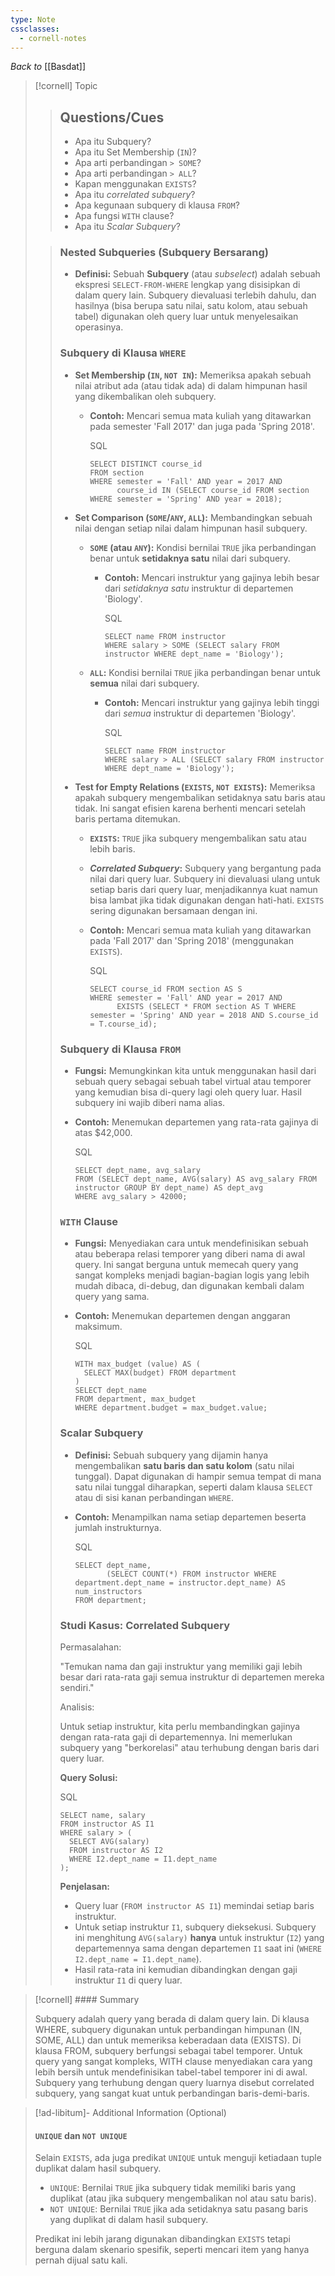 ```yaml
---
type: Note
cssclasses:
  - cornell-notes
---
```

_Back to_ [[Basdat]]

> [!cornell] Topic
> 
> > ## Questions/Cues
> > 
> > - Apa itu Subquery?
> > - Apa itu Set Membership (`IN`)?
> > - Apa arti perbandingan `> SOME`?
> > - Apa arti perbandingan `> ALL`?
> > - Kapan menggunakan `EXISTS`?
> > - Apa itu _correlated subquery_?
> > - Apa kegunaan subquery di klausa `FROM`?
> > - Apa fungsi `WITH` clause?
> > - Apa itu _Scalar Subquery_?
> 
> > ### Nested Subqueries (Subquery Bersarang)
> > 
> > - **Definisi:** Sebuah **Subquery** (atau _subselect_) adalah sebuah ekspresi `SELECT-FROM-WHERE` lengkap yang disisipkan di dalam query lain. Subquery dievaluasi terlebih dahulu, dan hasilnya (bisa berupa satu nilai, satu kolom, atau sebuah tabel) digunakan oleh query luar untuk menyelesaikan operasinya.
> > 
> > ### Subquery di Klausa `WHERE`
> > 
> > - **Set Membership (`IN`, `NOT IN`):** Memeriksa apakah sebuah nilai atribut ada (atau tidak ada) di dalam himpunan hasil yang dikembalikan oleh subquery.
> >     - **Contoh:** Mencari semua mata kuliah yang ditawarkan pada semester 'Fall 2017' dan juga pada 'Spring 2018'.
> >         
> >         SQL
> >         
> >         ```
> >         SELECT DISTINCT course_id
> >         FROM section
> >         WHERE semester = 'Fall' AND year = 2017 AND
> >               course_id IN (SELECT course_id FROM section WHERE semester = 'Spring' AND year = 2018);
> >         ```
> >         
> > - **Set Comparison (`SOME`/`ANY`, `ALL`):** Membandingkan sebuah nilai dengan setiap nilai dalam himpunan hasil subquery.
> >     - **`SOME` (atau `ANY`):** Kondisi bernilai `TRUE` jika perbandingan benar untuk **setidaknya satu** nilai dari subquery.
> >         - **Contoh:** Mencari instruktur yang gajinya lebih besar dari _setidaknya satu_ instruktur di departemen 'Biology'.
> >             
> >             SQL
> >             
> >             ```
> >             SELECT name FROM instructor
> >             WHERE salary > SOME (SELECT salary FROM instructor WHERE dept_name = 'Biology');
> >             ```
> >             
> >     - **`ALL`:** Kondisi bernilai `TRUE` jika perbandingan benar untuk **semua** nilai dari subquery.
> >         - **Contoh:** Mencari instruktur yang gajinya lebih tinggi dari _semua_ instruktur di departemen 'Biology'.
> >             
> >             SQL
> >             
> >             ```
> >             SELECT name FROM instructor
> >             WHERE salary > ALL (SELECT salary FROM instructor WHERE dept_name = 'Biology');
> >             ```
> >             
> > - **Test for Empty Relations (`EXISTS`, `NOT EXISTS`):** Memeriksa apakah subquery mengembalikan setidaknya satu baris atau tidak. Ini sangat efisien karena berhenti mencari setelah baris pertama ditemukan.
> >     - **`EXISTS`:** `TRUE` jika subquery mengembalikan satu atau lebih baris.
> >     - **_Correlated Subquery_:** Subquery yang bergantung pada nilai dari query luar. Subquery ini dievaluasi ulang untuk setiap baris dari query luar, menjadikannya kuat namun bisa lambat jika tidak digunakan dengan hati-hati. `EXISTS` sering digunakan bersamaan dengan ini.
> >     - **Contoh:** Mencari semua mata kuliah yang ditawarkan pada 'Fall 2017' dan 'Spring 2018' (menggunakan `EXISTS`).
> >         
> >         SQL
> >         
> >         ```
> >         SELECT course_id FROM section AS S
> >         WHERE semester = 'Fall' AND year = 2017 AND
> >               EXISTS (SELECT * FROM section AS T WHERE semester = 'Spring' AND year = 2018 AND S.course_id = T.course_id);
> >         ```
> >         
> > 
> > ### Subquery di Klausa `FROM`
> > 
> > - **Fungsi:** Memungkinkan kita untuk menggunakan hasil dari sebuah query sebagai sebuah tabel virtual atau temporer yang kemudian bisa di-query lagi oleh query luar. Hasil subquery ini wajib diberi nama alias.
> > - **Contoh:** Menemukan departemen yang rata-rata gajinya di atas $42,000.
> >     
> >     SQL
> >     
> >     ```
> >     SELECT dept_name, avg_salary
> >     FROM (SELECT dept_name, AVG(salary) AS avg_salary FROM instructor GROUP BY dept_name) AS dept_avg
> >     WHERE avg_salary > 42000;
> >     ```
> >     
> > 
> > ### `WITH` Clause
> > 
> > - **Fungsi:** Menyediakan cara untuk mendefinisikan sebuah atau beberapa relasi temporer yang diberi nama di awal query. Ini sangat berguna untuk memecah query yang sangat kompleks menjadi bagian-bagian logis yang lebih mudah dibaca, di-debug, dan digunakan kembali dalam query yang sama.
> > - **Contoh:** Menemukan departemen dengan anggaran maksimum.
> >     
> >     SQL
> >     
> >     ```
> >     WITH max_budget (value) AS (
> >       SELECT MAX(budget) FROM department
> >     )
> >     SELECT dept_name
> >     FROM department, max_budget
> >     WHERE department.budget = max_budget.value;
> >     ```
> >     
> > 
> > ### Scalar Subquery
> > 
> > - **Definisi:** Sebuah subquery yang dijamin hanya mengembalikan **satu baris dan satu kolom** (satu nilai tunggal). Dapat digunakan di hampir semua tempat di mana satu nilai tunggal diharapkan, seperti dalam klausa `SELECT` atau di sisi kanan perbandingan `WHERE`.
> > - **Contoh:** Menampilkan nama setiap departemen beserta jumlah instrukturnya.
> >     
> >     SQL
> >     
> >     ```
> >     SELECT dept_name,
> >            (SELECT COUNT(*) FROM instructor WHERE department.dept_name = instructor.dept_name) AS num_instructors
> >     FROM department;
> >     ```
> >     
> > 
> > ### Studi Kasus: Correlated Subquery
> > 
> > Permasalahan:
> > 
> > "Temukan nama dan gaji instruktur yang memiliki gaji lebih besar dari rata-rata gaji semua instruktur di departemen mereka sendiri."
> > 
> > Analisis:
> > 
> > Untuk setiap instruktur, kita perlu membandingkan gajinya dengan rata-rata gaji di departemennya. Ini memerlukan subquery yang "berkorelasi" atau terhubung dengan baris dari query luar.
> > 
> > **Query Solusi:**
> > 
> > SQL
> > 
> > ```
> > SELECT name, salary
> > FROM instructor AS I1
> > WHERE salary > (
> >   SELECT AVG(salary)
> >   FROM instructor AS I2
> >   WHERE I2.dept_name = I1.dept_name
> > );
> > ```
> > 
> > **Penjelasan:**
> > 
> > - Query luar (`FROM instructor AS I1`) memindai setiap baris instruktur.
> > - Untuk setiap instruktur `I1`, subquery dieksekusi. Subquery ini menghitung `AVG(salary)` **hanya** untuk instruktur (`I2`) yang departemennya sama dengan departemen `I1` saat ini (`WHERE I2.dept_name = I1.dept_name`).
> > - Hasil rata-rata ini kemudian dibandingkan dengan gaji instruktur `I1` di query luar.

> [!cornell] #### Summary
> 
> Subquery adalah query yang berada di dalam query lain. Di klausa WHERE, subquery digunakan untuk perbandingan himpunan (IN, SOME, ALL) dan untuk memeriksa keberadaan data (EXISTS). Di klausa FROM, subquery berfungsi sebagai tabel temporer. Untuk query yang sangat kompleks, WITH clause menyediakan cara yang lebih bersih untuk mendefinisikan tabel-tabel temporer ini di awal. Subquery yang terhubung dengan query luarnya disebut correlated subquery, yang sangat kuat untuk perbandingan baris-demi-baris.

> [!ad-libitum]- Additional Information (Optional)
> 
> #### `UNIQUE` dan `NOT UNIQUE`
> 
> Selain `EXISTS`, ada juga predikat `UNIQUE` untuk menguji ketiadaan tuple duplikat dalam hasil subquery.
> 
> - `UNIQUE`: Bernilai `TRUE` jika subquery tidak memiliki baris yang duplikat (atau jika subquery mengembalikan nol atau satu baris).
> - `NOT UNIQUE`: Bernilai `TRUE` jika ada setidaknya satu pasang baris yang duplikat di dalam hasil subquery.
> 
> Predikat ini lebih jarang digunakan dibandingkan `EXISTS` tetapi berguna dalam skenario spesifik, seperti mencari item yang hanya pernah dijual satu kali.